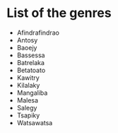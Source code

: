# List of the genres

  - Afindrafindrao
  - Antosy
  - Baoejy
  - Bassessa
  - Batrelaka
  - Betatoato
  - Kawitry
  - Kilalaky
  - Mangaliba
  - Malesa
  - Salegy
  - Tsapiky
  - Watsawatsa

